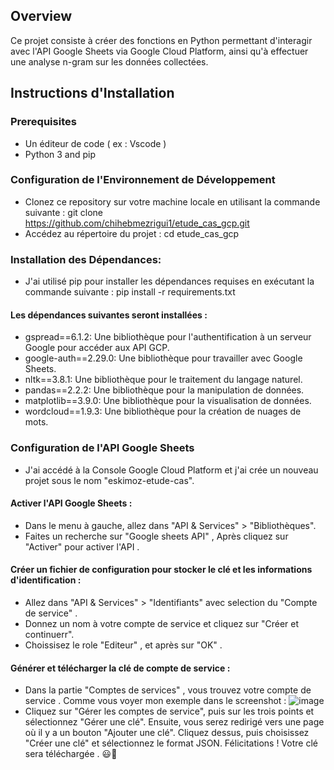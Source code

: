 ## Overview
Ce projet consiste à créer des fonctions en Python permettant d'interagir avec l'API Google Sheets via Google Cloud Platform, ainsi qu'à effectuer une analyse n-gram sur les données collectées.

## Instructions d'Installation
### Prerequisites
- Un éditeur de code ( ex : Vscode ) 
- Python 3 and pip
### Configuration de l'Environnement de Développement
- Clonez ce repository sur votre machine locale en utilisant la commande suivante :
git clone https://github.com/chihebmezrigui1/etude_cas_gcp.git
- Accédez au répertoire du projet :
cd etude_cas_gcp
### Installation des Dépendances:
- J'ai utilisé pip pour installer les dépendances requises en exécutant la commande suivante :
pip install -r requirements.txt
#### Les dépendances suivantes seront installées :
- gspread==6.1.2: Une bibliothèque pour l'authentification à un serveur Google pour accéder aux API GCP.
- google-auth==2.29.0: Une bibliothèque pour travailler avec Google Sheets.
- nltk==3.8.1: Une bibliothèque pour le traitement du langage naturel.
- pandas==2.2.2: Une bibliothèque pour la manipulation de données.
- matplotlib==3.9.0: Une bibliothèque pour la visualisation de données.
- wordcloud==1.9.3: Une bibliothèque pour la création de nuages de mots.
### Configuration de l'API Google Sheets
- J'ai accédé à la Console Google Cloud Platform et j'ai crée un nouveau projet sous le nom "eskimoz-etude-cas".
#### Activer l'API Google Sheets :
- Dans le menu à gauche, allez dans "API & Services" > "Bibliothèques".
- Faites un recherche sur "Google sheets API" , Après cliquez sur "Activer" pour activer l'API .
#### Créer un fichier de configuration pour stocker le clé et les informations d'identification :
- Allez dans "API & Services" > "Identifiants" avec selection du "Compte de service" .
- Donnez un nom à votre compte de service et cliquez sur "Créer et continuerr".
- Choissisez le role "Editeur" , et après sur "OK" .
#### Générer et télécharger la clé de compte de service :
- Dans la partie "Comptes de services" , vous trouvez votre compte de service . Comme vous voyer mon exemple dans le screenshot :
  ![image](https://github.com/chihebmezrigui1/etude_cas_gcp/assets/99685119/04f1e7a7-5a6f-4731-8ab5-c54734f130d8)
- Cliquez sur "Gérer les comptes de service", puis sur les trois points et sélectionnez "Gérer une clé". Ensuite, vous serez redirigé vers une page où il y a un bouton "Ajouter une clé". Cliquez dessus, puis choisissez "Créer une clé" et sélectionnez le format JSON. Félicitations ! Votre clé sera téléchargée . 😃👏
  


